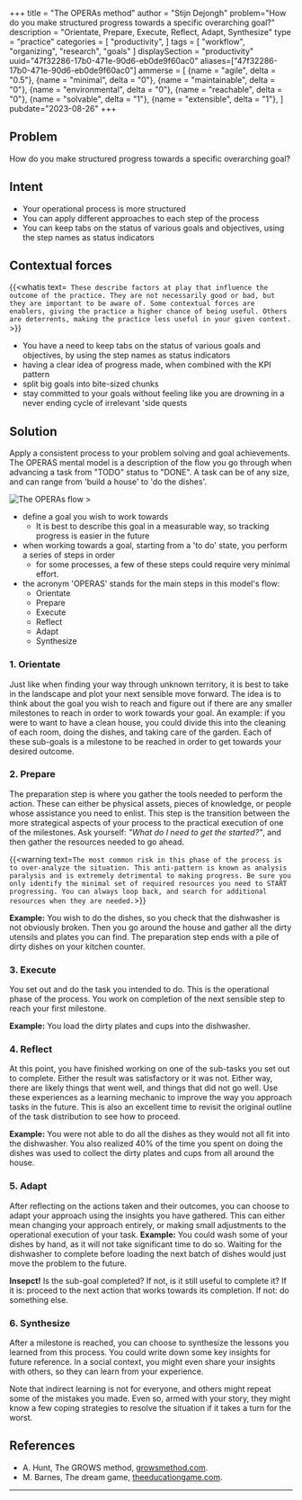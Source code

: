 +++
title = "The OPERAs method"
author = "Stijn Dejongh"
problem="How do you make structured progress towards a specific overarching goal?"
description = "Orientate, Prepare, Execute, Reflect, Adapt, Synthesize"
type = "practice"
categories = [
    "productivity",
]
tags = [
    "workflow", "organizing", "research", "goals"
]
displaySection = "productivity"
uuid="47f32286-17b0-471e-90d6-eb0de9f60ac0"
aliases=["47f32286-17b0-471e-90d6-eb0de9f60ac0"]
ammerse = [
  {name = "agile", delta = "0.5"},
  {name = "minimal", delta = "0"},
  {name = "maintainable", delta = "0"},
  {name = "environmental", delta = "0"},
  {name = "reachable", delta = "0"},
  {name = "solvable", delta = "1"},
  {name = "extensible", delta = "1"},
]
pubdate="2023-08-26"
+++

## Problem

How do you make structured progress towards a specific overarching goal?

## Intent

- Your operational process is more structured
- You can apply different approaches to each step of the process
- You can keep tabs on the status of various goals and objectives, using the step names as status indicators

## Contextual forces

{{<whatis text=`
These describe factors at play that influence the outcome of the practice. They are not necessarily good or bad, but they are important to be
aware of. Some contextual forces are enablers, giving the practice a higher chance of being useful. Others are deterrents, making the practice less useful
in your given context.` >}}

- You have a need to keep tabs on the status of various goals and objectives, by using the step names as status indicators
- having a clear idea of progress made, when combined with the KPI pattern
- split big goals into bite-sized chunks
- stay committed to your goals without feeling like you are drowning in a never ending cycle of irrelevant 'side quests

## Solution

Apply a consistent process to your problem solving and goal achievements.
The OPERAS mental model is a description of the flow you go through when advancing a task from "TODO" status to "DONE". A task can be of any
size, and can range from 'build a house' to 'do the dishes'.

![The OPERAs flow >](/images/practices/OPERAs.png ':size=424')

- define a goal you wish to work towards
  - It is best to describe this goal in a measurable way, so tracking progress is easier in the future
- when working towards a goal, starting from a 'to do' state, you perform a series of steps in order
  - for some processes, a few of these steps could require very minimal effort.
- the acronym 'OPERAS' stands for the main steps in this model's flow:
  - Orientate
  - Prepare
  - Execute
  - Reflect
  - Adapt
  - Synthesize

### 1. Orientate

Just like when finding your way through unknown territory, it is best to take in the landscape and plot your next sensible move forward.
The idea is to think about the goal you wish to reach and figure out if there are any smaller milestones to reach in order to work towards your
goal.
An example: if you were to want to have a clean house, you could divide this into the cleaning of each room, doing the dishes, and taking care of
the garden.
Each of these sub-goals is a milestone to be reached in order to get towards your desired outcome.

### 2. Prepare

The preparation step is where you gather the tools needed to perform the action. These can either be physical assets, pieces of knowledge, or people
whose assistance you need to enlist. This step is the transition between the more strategical aspects of your process to the practical execution of
one of the milestones. Ask yourself: _"What do I need to get the started?"_, and then gather the resources needed to go ahead.

{{<warning text=`
The most common risk in this phase of the process is to over-analyze the situation. This anti-pattern is known as analysis paralysis and is extremely detrimental to making progress.
Be sure you only identify the minimal set of required resources you need to START progressing. You can always loop back, and search for
additional resources when they are needed.
`>}}

__Example:__ You wish to do the dishes, so you check that the dishwasher is not obviously broken.
Then you go around the house and gather all the dirty utensils and plates you can find. The preparation step ends with a pile of dirty dishes
on your kitchen counter.

### 3. Execute

You set out and do the task you intended to do. This is the operational phase of the process. You work on completion of the next sensible step to
reach your first milestone.

__Example:__ You load the dirty plates and cups into the dishwasher.

### 4. Reflect

At this point, you have finished working on one of the sub-tasks you set out to complete. Either the result was satisfactory or it was not. Either
way, there are likely things that went well, and things that did not go well. Use these experiences as a learning mechanic to improve the way you
approach tasks in the future.
This is also an excellent time to revisit the original outline of the task distribution to see how to proceed.

__Example:__ You were not able to do all the dishes as they would not all fit into the dishwasher.
You also realized 40% of the time you spent on doing the dishes was used to collect the dirty plates and cups from all around the house.

### 5. Adapt

After reflecting on the actions taken and their outcomes, you can choose to adapt your approach using the insights you have gathered. This can
either mean changing your approach entirely, or making small adjustments to the operational execution of your task.
__Example:__ You could wash some of your dishes by hand, as it will not take significant time to do so. Waiting for the dishwasher to complete
before loading the next batch of dishes would just move the problem to the future.

**Insepct!** Is the sub-goal completed? If not, is it still useful to complete it? If it is: proceed to the next action that works towards its
completion. If not: do something else.

### 6. Synthesize

After a milestone is reached, you can choose to synthesize the lessons you learned from this process. You could write down some key insights for
future reference.
In a social context, you might even share your insights with others, so they can learn from your experience.

Note that indirect learning is not for everyone, and others might repeat some of the mistakes you made. Even so, armed with your story, they
might know a few coping strategies to resolve the situation if it takes a turn for the worst.

## References

* A. Hunt, The GROWS method, [growsmethod.com](https://growsmethod.com/).
* M. Barnes, The dream game, [theeducationgame.com](https://theeducationgame.com/coaching/).

---
